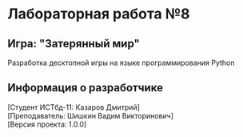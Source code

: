 # Лабораторная работа №8
## Игра: "Затерянный мир"
Разработка десктопной игры на языке программирования Python
## Информация о разработчике

[Студент ИСТбд-11: Казаров Дмитрий] <br>
[Преподаватель: Шишкин Вадим Викторинович] <br>
[Версия проекта: 1.0.0]